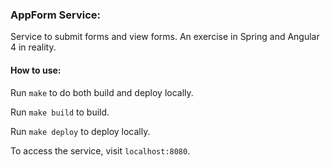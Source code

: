 ### AppForm Service: 

Service to submit forms and view forms. An exercise in Spring and Angular 4 in reality. 

#### How to use:

Run `make` to do both build and deploy locally.

Run `make build` to build.

Run `make deploy` to deploy locally.

To access the service, visit `localhost:8080`.
